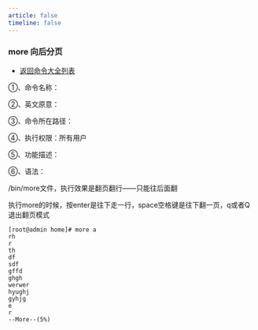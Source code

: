 ```yaml
---
article: false
timeline: false
---
```

### more 向后分页

- [返回命令大全列表](./command.md#文件管理)

①、命令名称：

②、英文原意：

③、命令所在路径：

④、执行权限：所有用户

⑤、功能描述：

⑥、语法：

/bin/more文件，执行效果是翻页翻行——只能往后面翻

执行more的时候，按enter是往下走一行，space空格键是往下翻一页，q或者Q退出翻页模式

```shell
[root@admin home]# more a
rh
r
th
df
sdf
gffd
ghgh
werwer
hyughj
gyhjg
e
r
--More--(5%)
```
